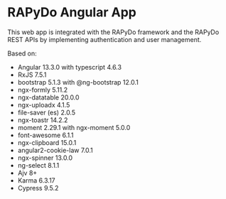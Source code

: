 # RAPyDo Angular App

This web app is integrated with the RAPyDo framework and the RAPyDo REST APIs by implementing authentication and user management.

Based on:

- Angular 13.3.0 with typescript 4.6.3
- RxJS 7.5.1
- bootstrap 5.1.3 with @ng-bootstrap 12.0.1
- ngx-formly 5.11.2
- ngx-datatable 20.0.0
- ngx-uploadx 4.1.5
- file-saver (es) 2.0.5
- ngx-toastr 14.2.2
- moment 2.29.1 with ngx-moment 5.0.0
- font-awesome 6.1.1
- ngx-clipboard 15.0.1
- angular2-cookie-law 7.0.1
- ngx-spinner 13.0.0
- ng-select 8.1.1
- Ajv 8+
- Karma 6.3.17
- Cypress 9.5.2
